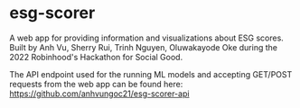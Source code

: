 # esg-scorer

A web app for providing information and visualizations about ESG scores. 
Built by Anh Vu, Sherry Rui, Trinh Nguyen, Oluwakayode Oke during the 2022 Robinhood's Hackathon for Social Good.

The API endpoint used for the running ML models and accepting GET/POST requests from the web app can be found here: 
https://github.com/anhvungoc21/esg-scorer-api
